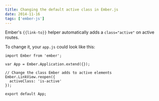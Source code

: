 ```yaml
---
title: Changing the default active class in Ember.js
date: 2014-11-16
tags: ['ember-js']
---
```


Ember's `{{link-to}}` helper automatically adds a `class="active"` on active routes.

To change it, your `app.js` could look like this:

    import Ember from 'ember';

    var App = Ember.Application.extend({});

    // Change the class Ember adds to active elements
    Ember.LinkView.reopen({
      activeClass: 'is-active'
    });

    export default App;


